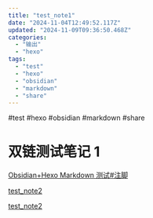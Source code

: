 ```yaml
---
title: "test_note1"
date: "2024-11-04T12:49:52.117Z"
updated: "2024-11-09T09:36:50.468Z"
categories:
  - "输出"
  - "hexo"
tags:
  - "test"
  - "hexo"
  - "obsidian"
  - "markdown"
  - "share"
---
```


 #test #hexo #obsidian #markdown #share 
# 双链测试笔记 1

[Obsidian+Hexo Markdown 测试#注脚](#)

[test_note2](#)

[test_note2](#)
